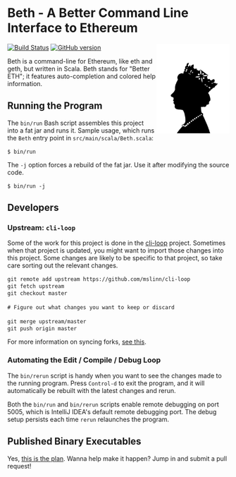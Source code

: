 # Beth - A Better Command Line Interface to Ethereum

<img src='https://raw.githubusercontent.com/mslinn/beth/gh-pages/images/queenElizabeth.jpg' align='right' width='33%'>

[![Build Status](https://travis-ci.org/mslinn/beth.svg?branch=master)](https://travis-ci.org/mslinn/beth)
[![GitHub version](https://badge.fury.io/gh/mslinn%2Fbeth.svg)](https://badge.fury.io/gh/mslinn%2Fbeth)

Beth is a command-line for Ethereum, like eth and geth, but written in Scala.
Beth stands for "Better ETH"; it features auto-completion and colored help information.

## Running the Program
The `bin/run` Bash script assembles this project into a fat jar and runs it.
Sample usage, which runs the `Beth` entry point in `src/main/scala/Beth.scala`:

```
$ bin/run
```

The `-j` option forces a rebuild of the fat jar.
Use it after modifying the source code.

```
$ bin/run -j
```

## Developers
### Upstream: `cli-loop`
Some of the work for this project is done in the [cli-loop](https://github.com/mslinn/cli-loop) project.
Sometimes when that project is updated, you might want to import those changes into this project.
Some changes are likely to be specific to that project, so take care sorting out the relevant changes.

    git remote add upstream https://github.com/mslinn/cli-loop
    git fetch upstream
    git checkout master
    
    # Figure out what changes you want to keep or discard
    
    git merge upstream/master
    git push origin master
    
For more information on syncing forks, [see this](https://help.github.com/articles/syncing-a-fork/).
    
### Automating the Edit / Compile / Debug Loop
The `bin/rerun` script is handy when you want to see the changes made to the running program.
Press `Control-d` to exit the program, and it will automatically be rebuilt with the latest changes and rerun.

Both the `bin/run` and `bin/rerun` scripts enable remote debugging on port 5005, 
which is IntelliJ IDEA's default remote debugging port.
The debug setup persists each time `rerun` relaunches the program.

## Published Binary Executables
Yes, [this is the plan](https://github.com/mslinn/beth/issues/3).
Wanna help make it happen?
Jump in and submit a pull request!
